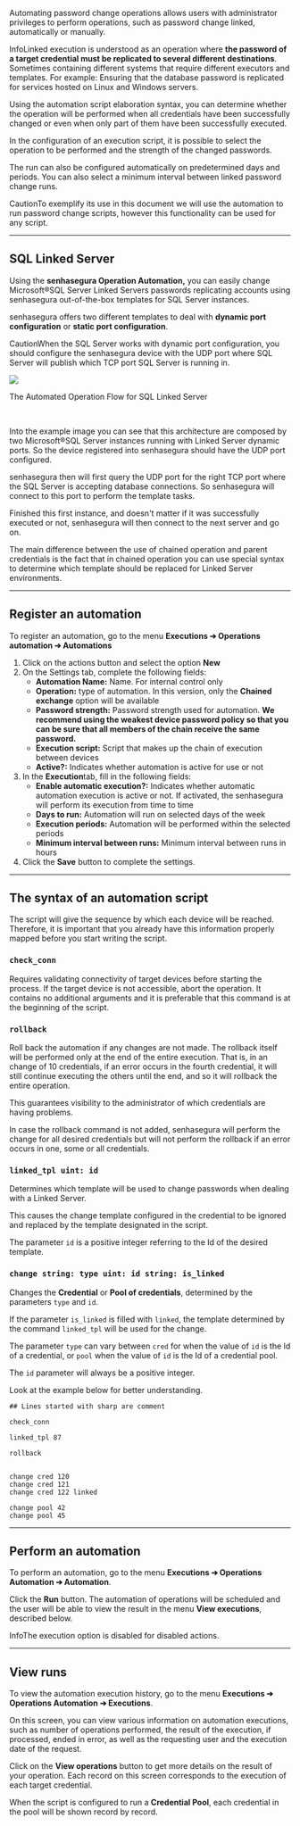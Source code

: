 Automating password change operations allows users with administrator privileges to perform operations, such as password change linked, automatically or manually.

InfoLinked execution is understood as an operation where **the password of a target credential must be replicated to several different destinations**. Sometimes containing different systems that require different executors and templates. For example: Ensuring that the database password is replicated for services hosted on Linux and Windows servers.

Using the automation script elaboration syntax, you can determine whether the operation will be performed when all credentials have been successfully changed or even when only part of them have been successfully executed.

In the configuration of an execution script, it is possible to select the operation to be performed and the strength of the changed passwords.

The run can also be configured automatically on predetermined days and periods. You can also select a minimum interval between linked password change runs.

CautionTo exemplify its use in this document we will use the automation to run password change scripts, however this functionality can be used for any script.



---

## SQL Linked Server

Using the **senhasegura Operation Automation,** you can easily change Microsoft®SQL Server Linked Servers passwords replicating accounts using senhasegura out\-of\-the\-box templates for SQL Server instances.

senhasegura offers two different templates to deal with **dynamic port configuration** or **static port configuration**.

CautionWhen the SQL Server works with dynamic port configuration, you should configure the senhasegura device with the UDP port where SQL Server will publish which TCP port SQL Server is running in.

![](https://cdn.document360.io/5a1d58df-64ce-42a2-8b23-688477d32f33/Images/Documentation/image-1665071085543.png)

The Automated Operation Flow for SQL Linked Server

 

Into the example image you can see that this architecture are composed by two Microsoft®SQL Server instances running with Linked Server dynamic ports. So the device registered into senhasegura should have the UDP port configured.

senhasegura then will first query the UDP port for the right TCP port where the SQL Server is accepting database connections. So senhasegura will connect to this port to perform the template tasks.

Finished this first instance, and doesn't matter if it was successfully executed or not, senhasegura will then connect to the next server and go on.

The main difference between the use of chained operation and parent credentials is the fact that in chained operation you can use special syntax to determine which template should be replaced for Linked Server environments.



---

## Register an automation

To register an automation, go to the menu **Executions ➔ Operations automation ➔ Automations**

1. Click on the actions button and select the option **New**
2. On the Settings tab, complete the following fields:
	* **Automation Name:** Name. For internal control only
	* **Operation:** type of automation. In this version, only the **Chained exchange** option will be available
	* **Password strength:** Password strength used for automation. **We recommend using the weakest device password policy so that you can be sure that all members of the chain receive the same password.**
	* **Execution script:** Script that makes up the chain of execution between devices
	* **Active?:** Indicates whether automation is active for use or not
3. In the **Execution**tab, fill in the following fields:
	* **Enable automatic execution?:** Indicates whether automatic automation execution is active or not. If activated, the senhasegura will perform its execution from time to time
	* **Days to run:** Automation will run on selected days of the week
	* **Execution periods:** Automation will be performed within the selected periods
	* **Minimum interval between runs:** Minimum interval between runs in hours
4. Click the **Save** button to complete the settings.



---

## The syntax of an automation script

The script will give the sequence by which each device will be reached. Therefore, it is important that you already have this information properly mapped before you start writing the script.

### `check_conn`

Requires validating connectivity of target devices before starting the process. If the target device is not accessible, abort the operation. It contains no additional arguments and it is preferable that this command is at the beginning of the script.

### `rollback`

Roll back the automation if any changes are not made. The rollback itself will be performed only at the end of the entire execution. That is, in an change of 10 credentials, if an error occurs in the fourth credential, it will still continue executing the others until the end, and so it will rollback the entire operation.

This guarantees visibility to the administrator of which credentials are having problems.

In case the rollback command is not added, senhasegura will perform the change for all desired credentials but will not perform the rollback if an error occurs in one, some or all credentials.

### `linked_tpl uint: id`

Determines which template will be used to change passwords when dealing with a Linked Server.

This causes the change template configured in the credential to be ignored and replaced by the template designated in the script.

The parameter `id` is a positive integer referring to the Id of the desired template.

### `change string: type uint: id string: is_linked`

Changes the **Credential** or **Pool of credentials**, determined by the parameters `type` and `id`.

If the parameter `is_linked` is filled with `linked`, the template determined by the command `linked_tpl` will be used for the change.

The parameter `type` can vary between `cred` for when the value of `id` is the Id of a credential, or `pool` when the value of `id` is the Id of a credential pool.

The `id` parameter will always be a positive integer.

Look at the example below for better understanding.


```
## Lines started with sharp are comment

check_conn

linked_tpl 87

rollback


change cred 120
change cred 121
change cred 122 linked

change pool 42
change pool 45

```


---

## Perform an automation

To perform an automation, go to the menu **Executions ➔ Operations Automation ➔ Automation**.

Click the **Run** button. The automation of operations will be scheduled and the user will be able to view the result in the menu **View executions**, described below.

InfoThe execution option is disabled for disabled actions.

---

## View runs

To view the automation execution history, go to the menu **Executions ➔ Operations Automation ➔ Executions**.

On this screen, you can view various information on automation executions, such as number of operations performed, the result of the execution, if processed, ended in error, as well as the requesting user and the execution date of the request.

Click on the **View operations** button to get more details on the result of your operation. Each record on this screen corresponds to the execution of each target credential.

When the script is configured to run a **Credential Pool**, each credential in the pool will be shown record by record.

